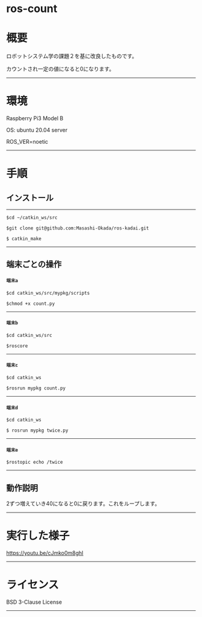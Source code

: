 # ros-count

# 概要

ロボットシステム学の課題２を基に改良したものです。

カウントされ一定の値になると0になります。
***

# 環境

Raspberry Pi3 Model B

OS: ubuntu 20.04 server

ROS_VER=noetic
***
# 手順

 ## インストール
---

```
$cd ~/catkin_ws/src

$git clone git@github.com:Masashi-Okada/ros-kadai.git

$ catkin_make
```
***




## 端末ごとの操作

#### `端末a`


```
$cd catkin_ws/src/mypkg/scripts

$chmod +x count.py 
```
***

#### `端末b`

```
$cd catkin_ws/src

$roscore
```
***

#### `端末c`
```
$cd catkin_ws

$rosrun mypkg count.py
```
***

#### `端末d`
```
$cd catkin_ws

$ rosrun mypkg twice.py
```
***

#### `端末e`
```
$rostopic echo /twice
```
***

## 動作説明

2ずつ増えていき40になると0に戻ります。これをループします。
***

# 実行した様子

https://youtu.be/cJmko0m8ghI
***
# ライセンス

BSD 3-Clause License
***

